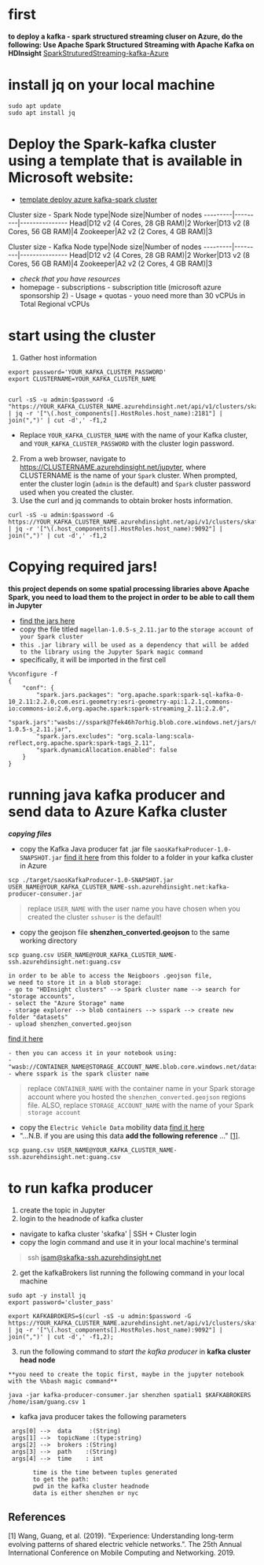 # first
**to deploy a kafka - spark structured streaming cluser on Azure, do the following: Use Apache Spark Structured Streaming with Apache Kafka on HDInsight** 
[SparkStruturedStreaming-kafka-Azure](https://docs.microsoft.com/it-it/azure/hdinsight/hdinsight-apache-kafka-spark-structured-streaming)

# install jq on your local machine
```
sudo apt update
sudo apt install jq
```

# Deploy the Spark-kafka cluster using a template that is available in Microsoft website:
- [template deploy azure kafka-spark cluster](https://docs.microsoft.com/it-it/azure/hdinsight/hdinsight-apache-kafka-spark-structured-streaming)


Cluster size - Spark
Node type|Node size|Number of nodes
---------|---------|---------------
Head|D12 v2 (4 Cores, 28 GB RAM)|2
Worker|D13 v2 (8 Cores, 56 GB RAM)|4
Zookeeper|A2 v2 (2 Cores, 4 GB RAM)|3

Cluster size - Kafka
Node type|Node size|Number of nodes
---------|---------|---------------
Head|D12 v2 (4 Cores, 28 GB RAM)|2
Worker|D13 v2 (8 Cores, 56 GB RAM)|4
Zookeeper|A2 v2 (2 Cores, 4 GB RAM)|3


- *check that you have resources*
- homepage - subscriptions - subscription title (microsoft azure sponsorship 2) - Usage + quotas - youo need more than 30 vCPUs in Total Regional vCPUs

# start using the cluster

1. Gather host information

```
export password='YOUR_KAFKA_CLUSTER_PASSWORD'
export CLUSTERNAME=YOUR_KAFKA_CLUSTER_NAME

```
```

curl -sS -u admin:$password -G "https://YOUR_KAFKA_CLUSTER_NAME.azurehdinsight.net/api/v1/clusters/skafka/services/ZOOKEEPER/components/ZOOKEEPER_SERVER" | jq -r '["\(.host_components[].HostRoles.host_name):2181"] | join(",")' | cut -d',' -f1,2
```

- Replace `YOUR_KAFKA_CLUSTER_NAME` with the name of your Kafka cluster, and `YOUR_KAFKA_CLUSTER_PASSWORD` with the cluster login password.
2. From a web browser, navigate to https://CLUSTERNAME.azurehdinsight.net/jupyter, where CLUSTERNAME is the name of your `Spark` cluster. When prompted, enter the cluster login (`admin` is the default) and `Spark` cluster password used when you created the cluster.
4. Use the curl and jq commands  to obtain broker hosts information.

```
curl -sS -u admin:$password -G https://YOUR_KAFKA_CLUSTER_NAME.azurehdinsight.net/api/v1/clusters/skafka/services/KAFKA/components/KAFKA_BROKER | jq -r '["\(.host_components[].HostRoles.host_name):9092"] | join(",")' | cut -d',' -f1,2
```
# Copying required jars!
**this project depends on some spatial processing libraries above Apache Spark, you need to load them to the project in order to be able to call them in Jupyter**
- [find the jars here](./jars/)
- copy the file titled `magellan-1.0.5-s_2.11.jar` to the `storage account of your Spark cluster`
- `this .jar library will be used as a dependency that will be added to the library using the Jupyter Spark magic command`
- specifically, it will be imported in the first cell
```
%%configure -f
{
    "conf": {
        "spark.jars.packages": "org.apache.spark:spark-sql-kafka-0-10_2.11:2.2.0,com.esri.geometry:esri-geometry-api:1.2.1,commons-io:commons-io:2.6,org.apache.spark:spark-streaming_2.11:2.2.0",
        "spark.jars":"wasbs://sspark@7fek46h7orhig.blob.core.windows.net/jars/magellan-1.0.5-s_2.11.jar",
        "spark.jars.excludes": "org.scala-lang:scala-reflect,org.apache.spark:spark-tags_2.11",
        "spark.dynamicAllocation.enabled": false
    }
}
```
# running java kafka producer and send data to Azure Kafka cluster

***copying files***

- copy the Kafka Java producer fat .jar file `saosKafkaProducer-1.0-SNAPSHOT.jar` [find it here](./jars)  from this folder  to a folder in your kafka cluster in Azure
```
scp ./target/saosKafkaProducer-1.0-SNAPSHOT.jar USER_NAME@YOUR_KAFKA_CLUSTER_NAME-ssh.azurehdinsight.net:kafka-producer-consumer.jar
```
> replace `USER_NAME` with the user name you have chosen when you created the cluster `sshuser` is the default!
- copy the geojson file **shenzhen_converted.geojson** to the same working directory
```
scp guang.csv USER_NAME@YOUR_KAFKA_CLUSTER_NAME-ssh.azurehdinsight.net:guang.csv
```


```
in order to be able to access the Neigboors .geojson file, 
we need to store it in a blob storage:
- go to "HDInsight clusters" --> Spark cluster name --> search for "storage accounts",
- select the "Azure Storage" name 
- storage explorer --> blob containers --> sspark --> create new folder "datasets"
- upload shenzhen_converted.geojson
```
[find it here](../data/)
```
- then you can access it in your notebook using:
- "wasb://CONTAINER_NAME@STORAGE_ACCOUNT_NAME.blob.core.windows.net/datasets/shenzhen_converted.geojson"
- where sspark is the spark cluster name
```
> replace `CONTAINER_NAME` with the container name in your Spark storage account where you hosted the `shenzhen_converted.geojson` regions file. ALSO, replace `STORAGE_ACCOUNT_NAME` with the name of your Spark `storage account`

- copy the `Electric Vehicle Data` mobility data [find it here](https://www.cs.rutgers.edu/~dz220/Data.html)
- "...N.B. if you are using this data **add the following reference** ..." [[1]](#1).

```
scp guang.csv USER_NAME@YOUR_KAFKA_CLUSTER_NAME-ssh.azurehdinsight.net:guang.csv 
```

# to run kafka producer
1. create the topic in Jupyter
2. login to the headnode of kafka cluster
  - navigate to kafka cluster 'skafka' | SSH + Cluster login
  - copy the login command and use it in your local machine's terminal
   > ssh isam@skafka-ssh.azurehdinsight.net
2. get the kafkaBrokers list running the following command in your local machine

```
sudo apt -y install jq
export password='cluster_pass'

export KAFKABROKERS=$(curl -sS -u admin:$password -G https://YOUR_KAFKA_CLUSTER_NAME.azurehdinsight.net/api/v1/clusters/skafka/services/KAFKA/components/KAFKA_BROKER | jq -r '["\(.host_components[].HostRoles.host_name):9092"] | join(",")' | cut -d',' -f1,2);
```


3. run the following command to *start the kafka producer* in **kafka cluster head node**

```
**you need to create the topic first, maybe in the jupyter notebook with the %%bash magic command**
```

```
java -jar kafka-producer-consumer.jar shenzhen spatial1 $KAFKABROKERS /home/isam/guang.csv 1
```
 - kafka java producer takes the following parameters
 ```
  args[0] -->  data     :(String) 
  args[1] -->  topicName :(type:string)
  args[2] -->  brokers :(String)
  args[3] -->  path    :(String) 
  args[4] -->  time    : int  
        
        time is the time between tuples generated
        to get the path:
        pwd in the kafka cluster headnode
        data is either shenzhen or nyc
 ```
## References
<a id="1">[1]</a> 
Wang, Guang, et al. (2019). 
"Experience: Understanding long-term evolving patterns of shared electric vehicle networks.". 
The 25th Annual International Conference on Mobile Computing and Networking. 2019.
